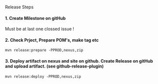 Release Steps

#### 1. Create Milestone on gitHub 

Must be at last one clossed issue !
  
#### 2. Check Prject, Prepare POM's, make tag etc 

```
mvn release:prepare -PPROD,nexus,zip
```
    
#### 3. Deploy artifact on nexus and site on github. Create Release on gitHub and upload artifact. (see github-release-plugin)

```
mvn release:deploy -PPROD,nexus,zip
```
                         